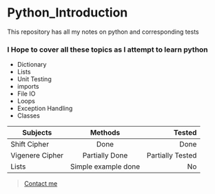 Python_Introduction
===================

This repository has all my notes on python and corresponding tests


### I Hope to cover all these topics as I attempt to learn python
* Dictionary
* Lists
* Unit Testing
* imports
* File IO
* Loops
* Exception Handling
* Classes


| Subjects      | Methods       | Tested  |
| ------------- |:-------------:| -----:|
| Shift Cipher     | Done | Done |
| Vigenere Cipher | Partially Done      |   Partially Tested |
| Lists| Simple example done     |    No|



> [Contact me](mailto:applejuiceteaching@gmail.com)